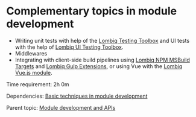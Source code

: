 # Complementary topics in module development



- Writing unit tests with help of the [Lombiq Testing Toolbox](https://github.com/Lombiq/Testing-Toolbox) and UI tests with the help of [Lombiq UI Testing Toolbox](https://github.com/Lombiq/UI-Testing-Toolbox).
- Middlewares
- Integrating with client-side build pipelines using [Lombiq NPM MSBuild Targets](https://github.com/Lombiq/NPM-Targets) and [Lombiq Gulp Extensions](https://github.com/Lombiq/Gulp-Extensions), or using Vue with the [Lombiq Vue.js module](https://github.com/Lombiq/Orchard-Vue.js).

Time requirement: 2h 0m

Dependencies: [Basic techniques in module development](BasicTechniquesInModuleDevelopment)

Parent topic: [Module development and APIs](./)